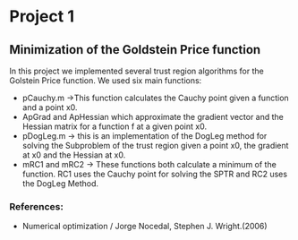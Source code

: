 # Project 1
## Minimization of the Goldstein Price function

In this project we implemented several trust region algorithms for the Golstein Price function. We used six main functions:
* pCauchy.m ->This function calculates the Cauchy point given a function and a point x0.
* ApGrad and ApHessian which approximate the gradient vector and the Hessian matrix for a function f at a given point x0.
* pDogLeg.m -> this is an implementation of the DogLeg method for solving the Subproblem of the trust region given a point  x0, the gradient at x0 and the Hessian at x0.
* mRC1 and mRC2 -> These functions both calculate a minimum of the function. RC1 uses the Cauchy point for solving the SPTR and RC2 uses the DogLeg Method. 

### References:
* Numerical optimization / Jorge Nocedal, Stephen J. Wright.(2006)


